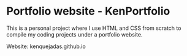 # Portfolio website - KenPortfolio
This is a personal project where I use HTML and CSS from scratch to compile my coding projects under a portfolio website. 

Website: kenquejadas.github.io
